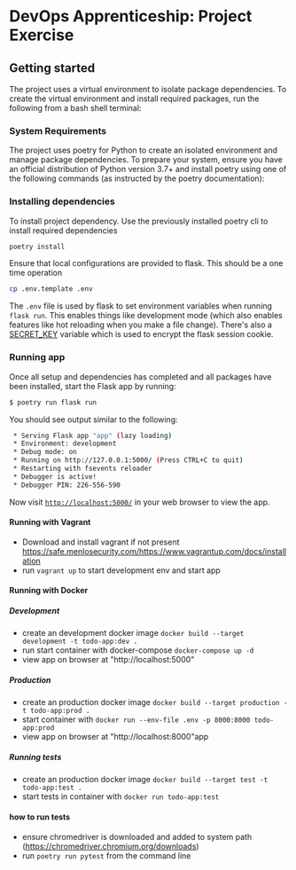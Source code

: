 # DevOps Apprenticeship: Project Exercise

## Getting started

The project uses a virtual environment to isolate package dependencies. To create the virtual environment and install required packages, run the following from a bash shell terminal:

### System Requirements
The project uses poetry for Python to create an isolated environment and manage package dependencies. To prepare your system, ensure you have an official distribution of Python version 3.7+ and install poetry using one of the following commands (as instructed by the poetry documentation):


### Installing dependencies
To install project dependency. Use the previously installed poetry cli to install required dependencies

```bash
poetry install
``` 
Ensure that local configurations are provided to flask. This should be a one time operation
```bash
cp .env.template .env
```

The `.env` file is used by flask to set environment variables when running `flask run`. This enables things like development mode (which also enables features like hot reloading when you make a file change).
There's also a [SECRET_KEY](https://flask.palletsprojects.com/en/1.1.x/config/#SECRET_KEY) variable which is used to encrypt the flask session cookie.

### Running app
Once all setup and dependencies has completed and all packages have been installed, start the Flask app by running:
```bash
$ poetry run flask run
```

You should see output similar to the following:
```bash
 * Serving Flask app "app" (lazy loading)
 * Environment: development
 * Debug mode: on
 * Running on http://127.0.0.1:5000/ (Press CTRL+C to quit)
 * Restarting with fsevents reloader
 * Debugger is active!
 * Debugger PIN: 226-556-590
```
Now visit [`http://localhost:5000/`](http://localhost:5000/) in your web browser to view the app.

#### Running with Vagrant
- Download and install vagrant if not present https://safe.menlosecurity.com/https://www.vagrantup.com/docs/installation
- run `vagrant up` to start development env and start app   

#### Running with Docker
##### Development
 - create an development docker image `docker build --target development -t todo-app:dev .`
 - run start container with docker-compose `docker-compose up -d`
 - view app on browser at "http://localhost:5000"
##### Production
 - create an production docker image `docker build --target production -t todo-app:prod .`
 - start container with `docker run --env-file .env -p 8000:8000 todo-app:prod`
 - view app on browser at "http://localhost:8000"app
##### Running tests
  - create an production docker image `docker build --target test -t todo-app:test .`
 -  start tests in container with `docker run todo-app:test`
 
#### how to run tests
- ensure chromedriver is downloaded and added to system path (https://chromedriver.chromium.org/downloads) 
- run `poetry run pytest` from the command line
